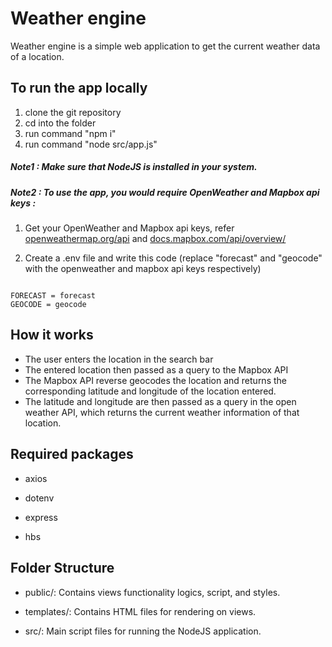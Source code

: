 # Weather engine

Weather engine is a simple web application to get the current weather data of a location.

## To run the app locally

1. clone the git repository
2. cd into the folder
3. run command "npm i"
4. run command "node src/app.js"

##### Note1 : Make sure that NodeJS is installed in your system.

##### Note2 : To use the app, you would require OpenWeather and Mapbox api keys :

1. Get your OpenWeather and Mapbox api keys, refer [openweathermap.org/api](https://openweathermap.org/api) and [docs.mapbox.com/api/overview/](https://docs.mapbox.com/api/overview/)

2. Create a .env file and write this code (replace "forecast" and "geocode" with the openweather and mapbox api keys respectively)

```

FORECAST = forecast
GEOCODE = geocode

```

## How it works

- The user enters the location in the search bar
- The entered location then passed as a query to the Mapbox API
- The Mapbox API reverse geocodes the location and returns the corresponding latitude and longitude of the location entered.
- The latitude and longitude are then passed as a query in the open weather API, which returns the current weather information of that location.

## Required packages

- axios

- dotenv

- express

- hbs

## Folder Structure

- public/: Contains views functionality logics, script, and styles.

- templates/: Contains HTML files for rendering on views.

- src/: Main script files for running the NodeJS application.
